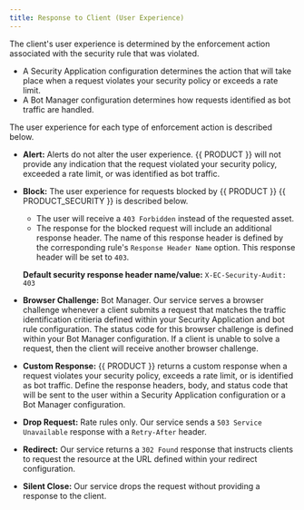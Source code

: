 ```yaml
---
title: Response to Client (User Experience)
---
```


The client's user experience is determined by the enforcement action associated with the security rule that was violated. 

-   A Security Application configuration determines the action that will take place when a request violates your security policy or exceeds a rate limit.
-   A Bot Manager configuration determines how requests identified as bot traffic are handled.

The user experience for each type of enforcement action is described below.

-   **Alert:** Alerts do not alter the user experience. {{ PRODUCT }} will not provide any indication that the request violated your security policy, exceeded a rate limit, or was identified as bot traffic.
-   **Block:** The user experience for requests blocked by {{ PRODUCT }} {{ PRODUCT_SECURITY }} is described below.
    -   The user will receive a `403 Forbidden` instead of the requested asset.
    -   The response for the blocked request will include an additional response header. The name of this response header is defined by the corresponding rule's `Response Header Name` option. This response header will be set to `403`.

    **Default security response header name/value:** `X-EC-Security-Audit: 403`

-   **Browser Challenge:** Bot Manager. Our service serves a browser challenge whenever a client submits a request that matches the traffic identification critieria defined within your Security Application and bot rule configuration. The status code for this browser challenge is defined within your Bot Manager configuration. If a client is unable to solve a request, then the client will receive another browser challenge.  
-   **Custom Response:** {{ PRODUCT }} returns a custom response when a request violates your security policy, exceeds a rate limit, or is identified as bot traffic. Define the response headers, body, and status code that will be sent to the user within a Security Application configuration or a Bot Manager configuration. 
-   **Drop Request:** Rate rules only. Our service sends a `503 Service Unavailable` response with a `Retry-After` header.
-   **Redirect:** Our service returns a `302 Found` response that instructs clients to request the resource at the URL defined within your redirect configuration.
-   **Silent Close:** Our service drops the request without providing a response to the client.